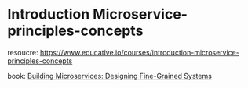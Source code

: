 # Introduction Microservice-principles-concepts

resoucre: https://www.educative.io/courses/introduction-microservice-principles-concepts




book: [Building Microservices: Designing Fine-Grained Systems](https://www.amazon.com/Building-Microservices-Designing-Fine-Grained-Systems-ebook/dp/B00T3N7XB4/ref=pd_sim_351_4/140-9840571-1186446?_encoding=UTF8&pd_rd_i=B00T3N7XB4&pd_rd_r=03d8c52d-3278-4d53-a2b0-127880c037a6&pd_rd_w=gXb2I&pd_rd_wg=RKkc3&pf_rd_p=52622570-ce87-4046-87cf-402c2bd33577&pf_rd_r=528DZD63M3S434P76HBE&psc=1&refRID=528DZD63M3S434P76HBE)
